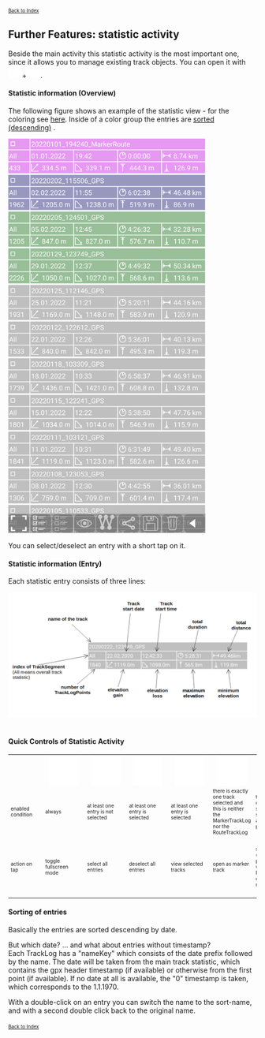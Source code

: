 <small><small>[Back to Index](../../../index.md)</small></small>

## Further Features: statistic activity

Beside the main activity this statistic activity is the most important one, since it allows you to manage
existing track objects. You can open it with
<img src="../../../icons/group_task.svg" width="24"/> + <img src="../../../icons/statistik.svg" width="24"/>.

#### Statistic information (Overview)

The following figure shows an example of the statistic view - for the coloring see [here](../../track.md).
Inside of a color group the entries are <a href="#sort">sorted (descending)</a> .

<img src="./stat2.png" width="400" />&nbsp;

You can select/deselect an entry with a short tap on it.

#### Statistic information (Entry)

Each statistic entry consists of three lines:

<img src="./stat3.png" width="600" />&nbsp;



#### Quick Controls of Statistic Activity

<table style="font-size: x-small">
<th width="10%" style="text-align:center; min-width:60px; max-width:60px"> </th>
<td width="10%" style="text-align:center; min-width:75px"><img src="../../../icons/fullscreen.svg" width="60px" height="60px"></td>
<td width="10%" style="text-align:center; min-width:75px"><img src="../../../icons/select_all.svg" width="60px" height="60px"></td>
<td width="10%" style="text-align:center; min-width:75px"><img src="../../../icons/deselect_all.svg" width="60px" height="60px"></td>
<td width="10%" style="text-align:center; min-width:75px"><img src="../../../icons/show.svg" width="60px" height="60px"></td>
<td width="10%" style="text-align:center; min-width:75px"><img src="../../../icons/mtlr.svg" width="60px" height="60px"></td>
<td width="10%" style="text-align:center; min-width:75px"><img src="../../../icons/share.svg" width="60px" height="60px"></td>
<td width="10%" style="text-align:center; min-width:75px"><img src="../../../icons/save.svg" width="60px" height="60px"></td>
<td width="10%" style="text-align:center; min-width:75px"><img src="../../../icons/delete.svg" width="60px" height="60px"></td>
<td width="10%" style="text-align:center; min-width:75px"><img src="../../../icons/back.svg" width="60px" height="60px"></td>


<tr>
    <td>enabled condition</td>
    <td>always</td>
    <td>at least one entry is not selected</td>
    <td>at least one entry is selected</td>
    <td>at least one entry is selected</td>
    <td>there is exactly one track selected and this is neither the MarkerTrackLog nor the RouteTrackLog</td>
    <td>there is at least one track selected and all selected tracks are stored persistent</td>
    <td>there is at least one modified (not yet saved) track in the selected set</td>
    <td>there is at least one track selected and none of the RecordingTrackLog, MarkerTrackLog and
RouteTrackLog is in the set of selected tracks</td>
    <td>always</td>
</tr>
<tr>
    <td>action on tap</td>
    <td>toggle fullscreen mode</td>
    <td>select all entries</td>
    <td>deselect all entries</td>
    <td>view selected tracks</td>
    <td>open as marker track</td>
    <td>share tracks (Always
the persistent gpx will be shared. Not yet saved changes are not included!)</td>
    <td>save tracks (Modified tracks
are marked with a "*" at the end of the name. Unmodified tracks are untouched by this operation.)</td>
    <td>delete tracks</td>
    <td>back to main activity</td>
</tr>
</table>


#### <a id="sort">Sorting of entries</a>

Basically the entries are sorted descending by date.

But which date? ... and what about entries without timestamp?  
Each TrackLog has a "nameKey" which consists of the date prefix followed by the name.
The date will be taken from the main track statistic, which contains the gpx header timestamp (if available) or otherwise from the first point (if available).
If no date at all is available, the "0" timestamp is taken, which corresponds to the 1.1.1970.

With a double-click on an entry you can switch the name to the sort-name, and with a second double click back to the original name.



<small><small>[Back to Index](../../../index.md)</small></small>
